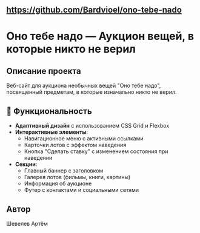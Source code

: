 https://github.com/Bardvioel/ono-tebe-nado
---
# Оно тебе надо — Аукцион вещей, в которые никто не верил

## Описание проекта

Веб-сайт для аукциона необычных вещей "Оно тебе надо", посвященный предметам, в которые изначально никто не верил.

## 🚀 Функциональность

- **Адаптивный дизайн** с использованием CSS Grid и Flexbox
- **Интерактивные элементы**:
  - Навигационное меню с активными ссылками
  - Карточки лотов с эффектом наведения
  - Кнопка "Сделать ставку" с изменением состояния при наведении
- **Секции**:
  - Главный баннер с заголовком
  - Галерея лотов (фильмы, книги, картины)
  - Информация об аукционе
  - Футер с контактами и социальными сетями

## Автор

Шевелев Артём
